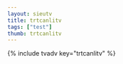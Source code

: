 ```yaml
--- 
layout: sieutv
title: trtcanlitv
tags: ["test"]
thumb: trtcanlitv
---
```

{% include tvadv key="trtcanlitv" %}
